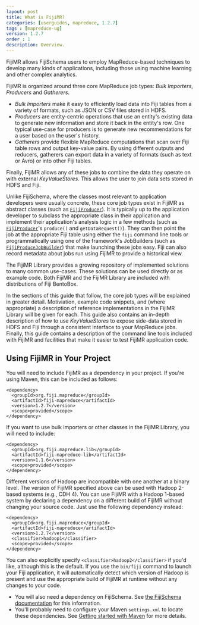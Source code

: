 ```yaml
---
layout: post
title: What is FijiMR?
categories: [userguides, mapreduce, 1.2.7]
tags : [mapreduce-ug]
version: 1.2.7
order : 1
description: Overview.
---
```


FijiMR allows FijiSchema users to employ MapReduce-based techniques to develop many kinds of
applications, including those using machine learning and other complex analytics.

FijiMR is organized around three core MapReduce job types: _Bulk Importers_, _Producers_ and
_Gatherers_.

 * _Bulk Importers_ make it easy to efficiently load data into Fiji tables from a variety of
   formats, such as JSON or CSV files stored in HDFS.
 * _Producers_ are entity-centric operations that use an entity's existing data to generate new
   information and store it back in the entity's row. One typical use-case for producers is to
   generate new recommendations for a user based on the user's history.
 * _Gatherers_ provide flexible MapReduce computations that scan over Fiji table rows and output
   key-value pairs. By using different outputs and reducers, gatherers can export data in a variety
   of formats (such as text or Avro) or into other Fiji tables.

Finally, FijiMR allows any of these jobs to combine the data they operate on with external
_KeyValueStores_. This allows the user to join data sets stored in HDFS and Fiji.

Unlike FijiSchema, where the classes most relevant to application developers were usually concrete,
these core job types exist in FijiMR as abstract classes (such as
[`FijiProducer`]({{site.api_mr_1_2_7}}/produce/FijiProducer.html)). It is typically up to the
application developer to subclass the appropriate class in their application and implement their
application's analysis logic in a few methods (such as
[`FijiProducer`]({{site.api_mr_1_2_7}}/produce/FijiProducer.html)'s `produce()` and
`getDataRequest()`). They can then point the job at the appropriate Fiji table using either the
`fiji` command line tools or programmatically using one of the framework's JobBuilders (such as
[`FijiProduceJobBuilder`]({{site.api_mr_1_2_7}}/produce/FijiProduceJobBuilder.html)) that make
launching these jobs easy.  Fiji can also record metadata about jobs run using FijiMR to provide
a historical view.

The FijiMR Library provides a growing repository of implemented solutions to many common use-cases.
These solutions can be used directly or as example code. Both FijiMR and the FijiMR Library are
included with distributions of Fiji BentoBox.

In the sections of this guide that follow, the core job types will be explained in greater detail.
Motiviation, example code snippets, and (where appropriate) a description of reference
implementations in the FijiMR Library will be given for each. This guide also contains an in-depth
description of how to use  _KeyValueStores_ to expose side-data stored in HDFS and Fiji through a
consistent interface to your MapReduce jobs. Finally, this guide contains a description of the
command line tools included with FijiMR and facilities that make it easier to test FijiMR
application code.

## Using FijiMR in Your Project

You will need to include FijiMR as a dependency in your project. If you're
using Maven, this can be included as follows:

    <dependency>
      <groupId>org.fiji.mapreduce</groupId>
      <artifactId>fiji-mapreduce</artifactId>
      <version>1.2.7</version>
      <scope>provided</scope>
    </dependency>

If you want to use bulk importers or other classes in the FijiMR Library, you will
need to include:

    <dependency>
      <groupId>org.fiji.mapreduce.lib</groupId>
      <artifactId>fiji-mapreduce-lib</artifactId>
      <version>1.1.6</version>
      <scope>provided</scope>
    </dependency>

Different versions of Hadoop are incompatible with one another at a binary level. The version
of FijiMR specified above can be used with Hadoop 2-based systems (e.g., CDH 4). You can use
FijiMR with a Hadoop 1-based system by declaring a dependency on a different build of FijiMR
without changing your source code. Just use the following dependency instead:

    <dependency>
      <groupId>org.fiji.mapreduce</groupId>
      <artifactId>fiji-mapreduce</artifactId>
      <version>1.2.7</version>
      <classifier>hadoop1</classifier>
      <scope>provided</scope>
    </dependency>

You can also explicitly specify `<classifier>hadoop2</classifier>` if you'd like, although
this is the default. If you use the `bin/fiji` command to launch your Fiji application,
it will automatically detect which version of Hadoop is present and use the appropriate
build of FijiMR at runtime without any changes to your code.

* You will also need a dependency on FijiSchema. See [the FijiSchema
  documentation]({{site.userguide_schema_1_4_1}}/fiji-schema-overview/) for this information.
* You'll probably need to configure your Maven `settings.xml` to locate these dependencies.
  See [Getting started with Maven](http://www.fiji.org/get-started-with-maven)
  for more details.
